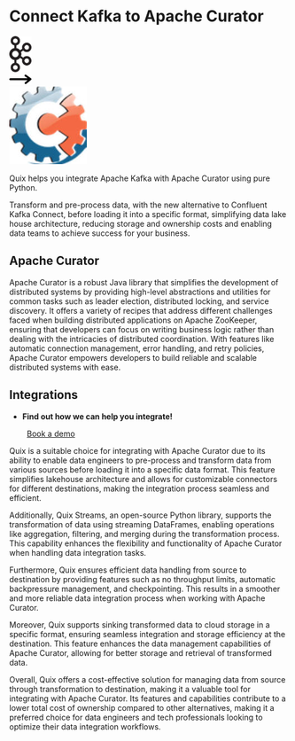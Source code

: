 # Connect Kafka to Apache Curator

<div class="connect-images cards blog-grid-card" markdown>
<div>
<img src="../images/kafka_logo.png" width="40px" />
</div>
<div>
<img src="../images/arrow.svg" width="40px" />
</div>
<div>
<img src="./images/apache-curator_1.jpg" />
</div>
</div>

Quix helps you integrate Apache Kafka with Apache Curator using pure Python.

Transform and pre-process data, with the new alternative to Confluent Kafka Connect, before loading it into a specific format, simplifying data lake house architecture, reducing storage and ownership costs and enabling data teams to achieve success for your business.

## Apache Curator

Apache Curator is a robust Java library that simplifies the development of distributed systems by providing high-level abstractions and utilities for common tasks such as leader election, distributed locking, and service discovery. It offers a variety of recipes that address different challenges faced when building distributed applications on Apache ZooKeeper, ensuring that developers can focus on writing business logic rather than dealing with the intricacies of distributed coordination. With features like automatic connection management, error handling, and retry policies, Apache Curator empowers developers to build reliable and scalable distributed systems with ease.

## Integrations

<div class="grid cards" markdown>

- __Find out how we can help you integrate!__

    <a class="md-button md-button--primary" href="https://quix.io/book-a-demo" target="_blank" style="margin:.5rem;">Book a demo</a>

</div>


Quix is a suitable choice for integrating with Apache Curator due to its ability to enable data engineers to pre-process and transform data from various sources before loading it into a specific data format. This feature simplifies lakehouse architecture and allows for customizable connectors for different destinations, making the integration process seamless and efficient.

Additionally, Quix Streams, an open-source Python library, supports the transformation of data using streaming DataFrames, enabling operations like aggregation, filtering, and merging during the transformation process. This capability enhances the flexibility and functionality of Apache Curator when handling data integration tasks.

Furthermore, Quix ensures efficient data handling from source to destination by providing features such as no throughput limits, automatic backpressure management, and checkpointing. This results in a smoother and more reliable data integration process when working with Apache Curator.

Moreover, Quix supports sinking transformed data to cloud storage in a specific format, ensuring seamless integration and storage efficiency at the destination. This feature enhances the data management capabilities of Apache Curator, allowing for better storage and retrieval of transformed data.

Overall, Quix offers a cost-effective solution for managing data from source through transformation to destination, making it a valuable tool for integrating with Apache Curator. Its features and capabilities contribute to a lower total cost of ownership compared to other alternatives, making it a preferred choice for data engineers and tech professionals looking to optimize their data integration workflows.

